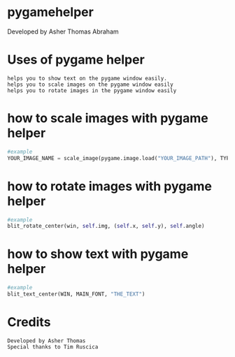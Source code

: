 # pygamehelper
Developed by Asher Thomas Abraham

# Uses of pygame helper
```
helps you to show text on the pygame window easily.
helps you to scale images on the pygame window easily
helps you to rotate images in the pygame window easily
```
# how to scale images with pygame helper
```python
#example
YOUR_IMAGE_NAME = scale_image(pygame.image.load("YOUR_IMAGE_PATH"), TYPE_THE_NUMBER_HERE_TO_SCALE)
```
# how to rotate images with pygame helper
```python
#example
blit_rotate_center(win, self.img, (self.x, self.y), self.angle)
```
# how to show text with pygame helper
```python
#example
blit_text_center(WIN, MAIN_FONT, "THE_TEXT")
```
# Credits
```
Developed by Asher Thomas
Special thanks to Tim Ruscica
```
